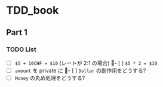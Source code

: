 # TDD_book
## Part 1
### TODO List

- [ ] `$5 + 10CHF = $10` (レートが 2:1 の場合)
- [ ] `$5 * 2 = $10`
- [ ] `amount` を private に
- [ ] `Dollar` の副作用をどうする?
- [ ] `Money` の丸め処理をどうする?